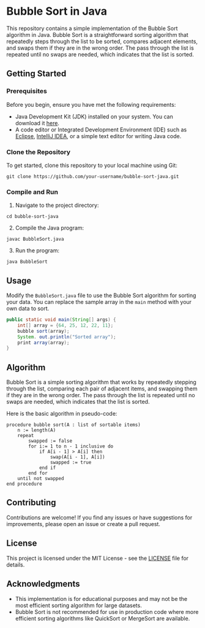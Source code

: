 # Bubble Sort in Java

This repository contains a simple implementation of the Bubble Sort algorithm in Java. Bubble Sort is a straightforward sorting algorithm that repeatedly steps through the list to be sorted, compares adjacent elements, and swaps them if they are in the wrong order. The pass through the list is repeated until no swaps are needed, which indicates that the list is sorted.

## Getting Started

### Prerequisites

Before you begin, ensure you have met the following requirements:

- Java Development Kit (JDK) installed on your system. You can download it [here](https://www.oracle.com/java/technologies/javase-downloads.html).
- A code editor or Integrated Development Environment (IDE) such as [Eclipse](https://www.eclipse.org/), [IntelliJ IDEA](https://www.jetbrains.com/idea/), or a simple text editor for writing Java code.

### Clone the Repository

To get started, clone this repository to your local machine using Git:

``` shell
git clone https://github.com/your-username/bubble-sort-java.git
```

### Compile and Run

1. Navigate to the project directory:

``` shell
cd bubble-sort-java
```

2. Compile the Java program:

``` shell
javac BubbleSort.java
```

3. Run the program:

``` shell
java BubbleSort
```

## Usage

Modify the `BubbleSort.java` file to use the Bubble Sort algorithm for sorting your data. You can replace the sample array in the `main` method with your own data to sort.

```java
public static void main(String[] args) {
    int[] array = {64, 25, 12, 22, 11};
    bubble sort(array);
    System. out.println("Sorted array");
    print array(array);
}
```

## Algorithm

Bubble Sort is a simple sorting algorithm that works by repeatedly stepping through the list, comparing each pair of adjacent items, and swapping them if they are in the wrong order. The pass through the list is repeated until no swaps are needed, which indicates that the list is sorted.

Here is the basic algorithm in pseudo-code:

```plaintext
procedure bubble sort(A : list of sortable items)
    n := length(A)
    repeat
        swapped := false
        for i:= 1 to n - 1 inclusive do
            if A[i - 1] > A[i] then
                swap(A[i - 1], A[i])
                swapped := true
            end if
        end for
    until not swapped
end procedure
```

## Contributing

Contributions are welcome! If you find any issues or have suggestions for improvements, please open an issue or create a pull request.

## License

This project is licensed under the MIT License - see the [LICENSE](LICENSE) file for details.

## Acknowledgments

- This implementation is for educational purposes and may not be the most efficient sorting algorithm for large datasets.
- Bubble Sort is not recommended for use in production code where more efficient sorting algorithms like QuickSort or MergeSort are available.

